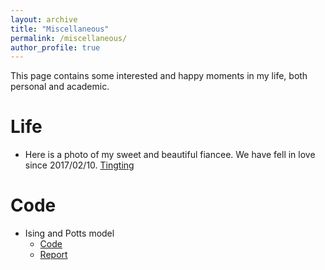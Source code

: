 ```yaml
---
layout: archive
title: "Miscellaneous"
permalink: /miscellaneous/
author_profile: true
---
```


This page contains some interested and happy moments in my life, both personal and academic. 

Life
======
* Here is a photo of my sweet and beautiful fiancee. We have fell in love since 2017/02/10.
  [Tingting](/images/Tingting/jpeg)

Code
======
* Ising and Potts model
  * [Code](https://github.com/Zjx1998/Zjx2Djt.github.io/files/Ising.zip)
  * [Report](https://github.com/Zjx1998/Zjx2Djt.github.io/files/Ising.pdf)
